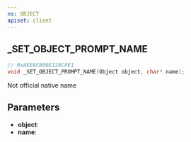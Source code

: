 ```yaml
---
ns: OBJECT
apiset: client
---
```

## _SET_OBJECT_PROMPT_NAME

```c
// 0xAEE6C800E124CFE1
void _SET_OBJECT_PROMPT_NAME(Object object, char* name);
```

Not official native name

## Parameters
* **object**:
* **name**: